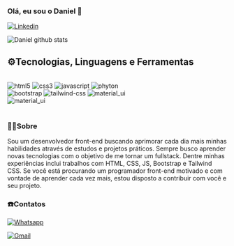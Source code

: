 ### Olá, eu sou o Daniel 🖖 

[![Linkedin](https://img.shields.io/badge/LinkedIn-0077B5?style=for-the-badge&logo=linkedin&logoColor=white)](https://www.linkedin.com/in/daniel-costa-machado-83a4a1246/)


![Daniel github stats](https://github-readme-stats.vercel.app/api?username=dancma&show_icons=true&theme=onedark)

## ⚙️Tecnologias, Linguagens e Ferramentas

<div style="display: inline_block"><br/>
<img aling="center" alt="html5" src="https://img.shields.io/badge/HTML5-E34F26?style=for-the-badge&logo=html5&logoColor=white">
<img aling="center" alt="css3" src="https://img.shields.io/badge/CSS3-1572B6?style=for-the-badge&logo=css3&logoColor=white">
<img aling="center" alt="javascript" src="https://img.shields.io/badge/JavaScript-F7DF1E?style=for-the-badge&logo=javascript&logoColor=black">
<img aling="center" alt="phyton" src="https://img.shields.io/badge/Python-14354C?style=for-the-badge&logo=python&logoColor=white" ></br>
<img aling="center" alt="bootstrap" src="https://img.shields.io/badge/Bootstrap-563D7C?style=for-the-badge&logo=bootstrap&logoColor=white">
<img aling="center" alt="tailwind-css" src="https://img.shields.io/badge/Tailwind_CSS-38B2AC?style=for-the-badge&logo=tailwind-css&logoColor=white">
<img aling="center" alt="material_ui" src="https://img.shields.io/badge/Material--UI-0081CB?style=for-the-badge&logo=material-ui&logoColor=white"></br>
<img aling="center" alt="material_ui" src="https://img.shields.io/badge/Visual%20Studio%20Code-0078d7.svg?style=for-the-badge&logo=visual-studio-code&logoColor=white">
</div></br>

### 🧑‍💻Sobre
Sou um desenvolvedor front-end buscando aprimorar cada dia mais minhas habilidades através de estudos e projetos práticos. Sempre busco aprender novas tecnologias com o objetivo de me tornar um fullstack. Dentre minhas experiências inclui trabalhos com HTML, CSS, JS, Bootstrap e Tailwind CSS.  Se você está procurando um programador front-end motivado e com vontade de aprender cada vez mais, estou disposto a contribuir com você e seu projeto.

### ☎️Contatos
[![Whatsapp](https://img.shields.io/badge/WhatsApp-25D366?style=for-the-badge&logo=whatsapp&logoColor=white)](https://api.whatsapp.com/send?phone=5599985019202&text=Olá%20Bom%20Dia!)

[![Gmail](https://img.shields.io/badge/Gmail-D14836?style=for-the-badge&logo=gmail&logoColor=white)](mailto:dancma61@gmail.com)
